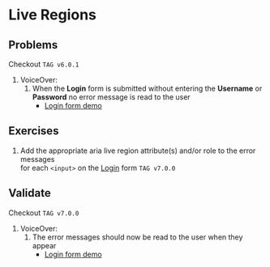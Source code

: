 # Live Regions
## Problems
Checkout `TAG v6.0.1`
1. VoiceOver:
    1. When the **Login** form is submitted without entering the **Username** or **Password** 
    no error message is read to the user
        * [Login form demo](https://drive.google.com/open?id=1VMH6I3T3pITjbZqg-kJhd7BzB6pK-I7e)

## Exercises
1. Add the appropriate aria live region attribute(s) and/or role to the error messages  
for each `<input>` on the [Login][login] form `TAG v7.0.0`

## Validate
Checkout `TAG v7.0.0`
1. VoiceOver:
    1. The error messages should now be read to the user when they appear
        * [Login form demo](https://drive.google.com/open?id=1RPKjuwFLi705YRM9EAaQtAkXPazMcDLu)
   

[login]: ../../src/login/Login.js
[wishlist]: ../../src/wishlist/MovieWishlist.js
[browse]: ../../src/browse/MovieBrowser.js
[editor]: ../../src/wishlist/MovieEditor.js
[movie]: ../../src/primitives/Movie.js
[forminput]: ../../src/primitives/FormInput.js
[header]: ../../src/primitives/Header.js
[toolbar]: ../../src/primitives/MovieToolbar.js
[toolbarbutton]: ../../src/primitives/MovieToolbarButton.js
[tablist]: ../../src/primitives/TabList.js
[tabpanel]: ../../src/primitives/TabPanel.js
